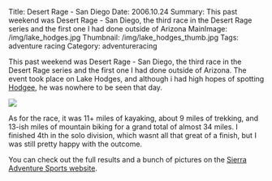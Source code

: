 Title: Desert Rage - San Diego
Date: 2006.10.24
Summary: This past weekend was Desert Rage - San Diego, the third race in the Desert Rage series and the first one I had done outside of Arizona
MainImage: /img/lake_hodges.jpg
Thumbnail: /img/lake_hodges_thumb.jpg
Tags: adventure racing
Category: adventureracing

This past weekend was Desert Rage - San Diego, the third race in the Desert Rage series and the first one I had done outside of Arizona. The event took place on Lake Hodges, and although i had high hopes of spotting [Hodgee][], he was nowhere to be seen that day.

<p><img src="http://www.hodgee.com/photo1.jpg" class="smallimg" /></p>

As for the race, it was 11+ miles of kayaking, about 9 miles of trekking, and 13-ish miles of mountain biking for a grand total of almost 34 miles. I finished 4th in the solo division, which wasnt all that great of a finish, but I was still pretty happy with the outcome.

You can check out the full results and a bunch of pictures on the [Sierra Adventure Sports website][Results].

[Hodgee]: http://www.hodgee.com/
[Results]: http://www.sierraadventuresports.com/sierrahome2results.htm
